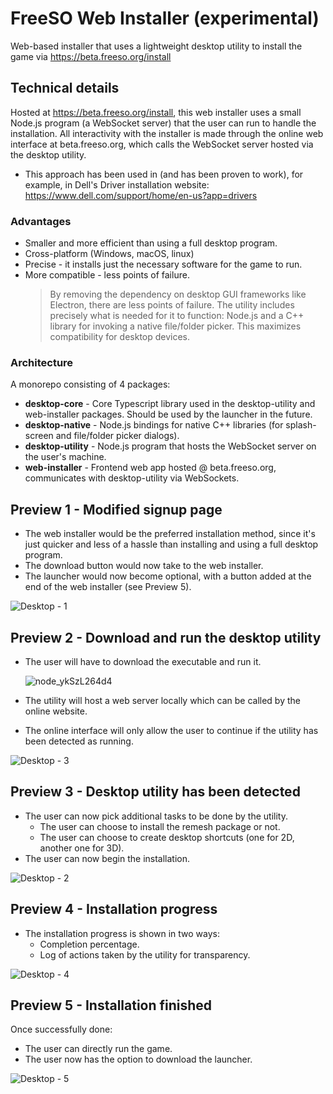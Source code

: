 # FreeSO Web Installer (experimental)
Web-based installer that uses a lightweight desktop utility to install the game via https://beta.freeso.org/install

## Technical details
Hosted at https://beta.freeso.org/install, this web installer uses a small Node.js program (a WebSocket server) that the user can run to handle the installation. All interactivity with the installer is made through the online web interface at beta.freeso.org, which calls the WebSocket server hosted via the desktop utility.
* This approach has been used in (and has been proven to work), for example, in Dell's Driver installation website: https://www.dell.com/support/home/en-us?app=drivers

### Advantages 
* Smaller and more efficient than using a full desktop program.
* Cross-platform (Windows, macOS, linux)
* Precise - it installs just the necessary software for the game to run.
* More compatible - less points of failure.
   > By removing the dependency on desktop GUI frameworks like Electron, there are less points of failure. The utility includes precisely what is needed for it to function: Node.js and a C++ library for invoking a native file/folder picker. This maximizes compatibility for desktop devices.

### Architecture
A monorepo consisting of 4 packages:
* **desktop-core** - Core Typescript library used in the desktop-utility and web-installer packages. Should be used by the launcher in the future.
* **desktop-native** - Node.js bindings for native C++ libraries
  (for splash-screen and file/folder picker dialogs).
* **desktop-utility** - Node.js program that hosts the WebSocket server on the user's machine.
* **web-installer** - Frontend web app hosted @ beta.freeso.org, communicates with desktop-utility via WebSockets.

## Preview 1 - Modified signup page
* The web installer would be the preferred installation method, since it's just quicker and less of a hassle than installing and using a full desktop program. 
* The download button would now take to the web installer. 
* The launcher would now become optional, with a button added at the end of the web installer (see Preview 5).

![Desktop - 1](https://github.com/ItsSim/freeso-web-installer/assets/35347872/1e3881f5-6830-4811-a436-ab7bf264f085)

## Preview 2 - Download and run the desktop utility
* The user will have to download the executable and run it.

  ![node_ykSzL264d4](https://github.com/ItsSim/freeso-web-installer/assets/35347872/a61b5caf-8264-491f-8e52-b8939fdc499f)

* The utility will host a web server locally which can be called by the online website.
* The online interface will only allow the user to continue if the utility has been detected as running.

![Desktop - 3](https://github.com/ItsSim/freeso-web-installer/assets/35347872/4375f0f3-f931-40c7-987e-c2313efe6856)

## Preview 3 - Desktop utility has been detected
* The user can now pick additional tasks to be done by the utility.
  - The user can choose to install the remesh package or not.
  - The user can choose to create desktop shortcuts (one for 2D, another one for 3D).
* The user can now begin the installation.

![Desktop - 2](https://github.com/ItsSim/freeso-web-installer/assets/35347872/fb72d5ba-280c-40ae-a211-7d6dd0dfb1ce)

## Preview 4 - Installation progress
* The installation progress is shown in two ways:
  - Completion percentage.
  - Log of actions taken by the utility for transparency.

![Desktop - 4](https://github.com/ItsSim/freeso-web-installer/assets/35347872/7edd8e62-2f92-4a10-8caa-f15a887affc1)

## Preview 5 - Installation finished
Once successfully done:
* The user can directly run the game.
* The user now has the option to download the launcher.

![Desktop - 5](https://github.com/ItsSim/freeso-web-installer/assets/35347872/99ab5e74-ff6b-4943-a41a-7459fd089d92)

